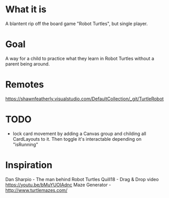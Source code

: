# What it is

A blantent rip off the board game "Robot Turtles", but single player.

# Goal

A way for a child to practice what they learn in Robot Turtles without a parent being around.

# Remotes

https://shawnfeatherly.visualstudio.com/DefaultCollection/_git/TurtleRobot

# TODO

- lock card movement by adding a Canvas group and childing all CardLayouts to it. Then toggle it's interactable depending on "isRunning"

# Inspiration

Dan Sharpio - The man behind Robot Turtles
Quill18 - Drag & Drop video https://youtu.be/bMuYUOIAdnc
Maze Generator - http://www.turtlemazes.com/
